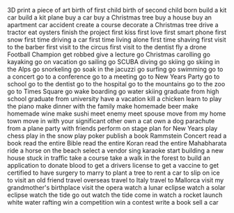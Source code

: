 3D print a piece of art
birth of first child
birth of second child
born
build a kit car
build a kit plane
buy a car
buy a Christmas tree
buy a house
buy an apartment
car accident
create a course
decorate a Christmas tree
drive a tractor
eat oysters
finish the project
first kiss
first love
first smart phone
first snow
first time driving a car
first time living alone
first time shaving
first visit to the barber
first visit to the circus
first visit to the dentist
fly a drone
Football Champion
get robbed
give a lecture
go Christmas carolling
go kayaking
go on vacation
go sailing
go SCUBA diving
go skiing
go skiing in the Alps
go snorkeling
go soak in the jacuzzi
go surfing
go swimming
go to a concert
go to a conference
go to a meeting
go to New Years Party
go to school
go to the dentist
go to the hospital
go to the mountains
go to the zoo
go to Times Square
go wake boarding
go water skiing
graduate from high school
graduate from university
have a vacation
kill a chicken
learn to play the piano
make dinner with the family
make homemade beer
make homemade wine
make sushi
meet enemy
meet spouse
move from my home town
move in with your significant other
own a cat
own a dog
parachute from a plane
party with friends
perform on stage
plan for New Years
play chess
play in the snow
play poker
publish a book
Rammstein Concert
read a book
read the entire Bible
read the entire Koran
read the entire Mahabharata
ride a horse on the beach
select a vendor
sing karaoke
start building a new house
stuck in traffic
take a course
take a walk in the forest
to build an application
to donate blood
to get a drivers license
to get a vaccine
to get certified
to have surgery
to marry
to plant a tree
to rent a car
to slip on ice
to visit an old friend
travel overseas
travel to Italy
travel to Mallorca
visit my grandmother's birthplace
visit the opera
watch a lunar eclipse
watch a solar eclipse
watch the tide go out
watch the tide come in
watch a rocket launch
white water rafting
win a competition
win a contest
write a book
sell a car
